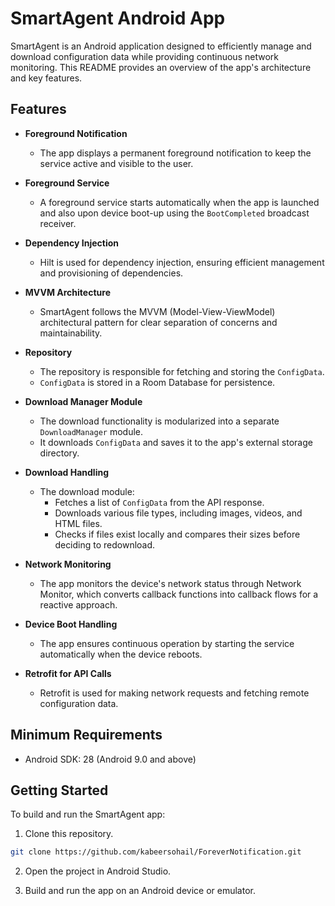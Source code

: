 # SmartAgent Android App

SmartAgent is an Android application designed to efficiently manage and download configuration data while providing continuous network monitoring. This README provides an overview of the app's architecture and key features.

## Features

- **Foreground Notification**
  - The app displays a permanent foreground notification to keep the service active and visible to the user.

- **Foreground Service**
  - A foreground service starts automatically when the app is launched and also upon device boot-up using the `BootCompleted` broadcast receiver.

- **Dependency Injection**
  - Hilt is used for dependency injection, ensuring efficient management and provisioning of dependencies.

- **MVVM Architecture**
  - SmartAgent follows the MVVM (Model-View-ViewModel) architectural pattern for clear separation of concerns and maintainability.

- **Repository**
  - The repository is responsible for fetching and storing the `ConfigData`.
  - `ConfigData` is stored in a Room Database for persistence.

- **Download Manager Module**
  - The download functionality is modularized into a separate `DownloadManager` module.
  - It downloads `ConfigData` and saves it to the app's external storage directory.

- **Download Handling**
  - The download module:
    - Fetches a list of `ConfigData` from the API response.
    - Downloads various file types, including images, videos, and HTML files.
    - Checks if files exist locally and compares their sizes before deciding to redownload.

- **Network Monitoring**
  - The app monitors the device's network status through Network Monitor, which converts callback functions into callback flows for a reactive approach.

- **Device Boot Handling**
  - The app ensures continuous operation by starting the service automatically when the device reboots.

- **Retrofit for API Calls**
  - Retrofit is used for making network requests and fetching remote configuration data.

## Minimum Requirements

- Android SDK: 28 (Android 9.0 and above)

## Getting Started

To build and run the SmartAgent app:

1. Clone this repository.

```bash
git clone https://github.com/kabeersohail/ForeverNotification.git
```

2. Open the project in Android Studio.

3. Build and run the app on an Android device or emulator.
